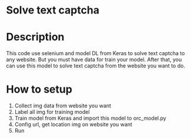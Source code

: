 # Solve text captcha
# Description
This code use selenium and model DL from Keras to solve text captcha to any website. But you must have data for train your model. After that, you can use this model to solve text captcha from the website you want to do.

# How to setup
1. Collect img data from website you want
2. Label all img for training model
2. Train model from Keras and import this model to orc_model.py
3. Config url, get location img on website you want
4. Run
